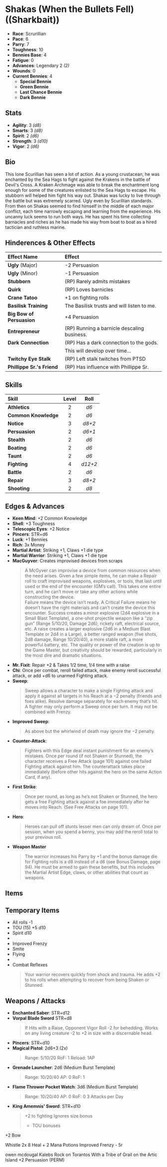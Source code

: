 # Shakas (When the Bullets Fell) ((Sharkbait))

-   **Race**: Scrurillian
-   **Pace**: 6
-   **Parry**: 7
-   **Toughness**: 10
-   **Bennies Base**: 4
-   **Fatigue**: 0
-   **Advances**: Legendary 2 _(2)_
-   **Wounds**: 0
-   **Current Bennies**: 4
    -   **Special Bennie**
    -   **Green Bennie**
    -   **Last Chance Bennie**
    -   **Dark Bennie**

## Stats

-   **Agility**: 3 _(d8)_
-   **Smarts**: 3 _(d8)_
-   **Spirit**: 2 _(d6)_
-   **Strength**: 3 _(d10)_
-   **Vigor**: 2 _(d6)_

## Bio

This lone Scurillian has seen a lot of action. As a young crustacean, he was
enchanted by the Sea Hags to fight against the Krakens in the battle of
Devil's Cross. A Kraken Archmage was able to break the enchantment long enough
for some of the creatures enlisted to the Sea Hags to escape. His stubborn will
helped him fight his way out. Shakas was lucky to live through the battle but
was extremely scarred. Ugly even by Scurillian standards. From then on Shakas
seemed to find himself in the middle of each major conflict, each time narrowly
escaping and learning from the experience. His uncanny luck seems to run both
ways. He has spent his time collecting barnacles and riches as he has made his
way from boat to boat as a hired tactician and ruthless marine.

## Hinderences & Other Effects

| Effect Name               | Effect                                     |
|:--------------------------|:-------------------------------------------|
| **Ugly** (Major)          | -2 Persuasion                              |
| **Ugly** (Minor)          | -1 Persuasion                              |
| **Stubborn**              | (RP) Rarely admits mistakes                |
| **Quirk**                 | (RP) Loves barnicles                       |
| **Crane Tatoo**           | +1 on fighting rolls                       |
| **Basilisk Training**     | The Basilisk trusts and will listen to me. |
| **Big Bow of Persuasion** | +4 Persuasion                              |
| **Entrepreneur**          | (RP) Running a barnicle descaling business.|
| **Dark Connection**       | (RP) Has a dark connection to the gods.    |
|                           | This will develop over time...             |
| **Twitchy Eye Stalk**     | (RP) Left stalk twitches from PTSD         |
| **Phillippe Sr.'s Friend**| (RP) Has influence with Phillippe Sr.      |


## Skills

|Skill               |Level|Roll    |
|:-------------------|:---:|:------:|
|**Athletics**       | 2   | _d6_   |
|**Common Knowledge**| 2   | _d6_   |
|**Notice**          | 3   | _d8+2_ |
|**Persuasion**      | 2   | _d6+1_ |
|**Stealth**         | 2   | _d6_   |
|**Boating**         | 2   | _d6_   |
|**Taunt**           | 2   | _d6_   |
|**Fighting**        | 4   | _d12+2_|
|**Battle**          | 2   | _d6_   |
|**Repair**          | 3   | _d8+2_ |
|**Shooting**        | 2   | _d8_   |


## Edges & Advances

-   **Keen Mind**: +2 Common Knowledge
-   **Shell**: +3 Toughness
-   **Telescopic Eyes**: +2 Notice
-   **Pincers**: STR+d6
-   **Luck**: +1 Bennies
-   **Rich**: 3x Money
-   **Martial Artist**: Striking +1, Claws +1 die type
-   **Martial Warrior**: Striking +1, Claws +1 die type
-   **MacGuyver**: Creates improvised devices from scraps
    > A McGyver can improvise a device from common resources when the need
    > arises. Given a few simple items, he can make a Repair roll to craft
    > improvised weapons, explosives, or tools, that last until used or the
    > end of the encounter (GM’s call). This takes one entire turn, and he
    > can’t move or take any other actions while constructing the device.  
    > Failure means the device isn’t ready. A Critical Failure means he doesn’t
    > have the right materials and can’t create the device this encounter.
    > Success creates a minor explosive (2d4 explosive in a Small Blast Template),
    > a one-shot projectile weapon like a “zip gun” (Range 5/10/20, Damage 2d6),
    > rickety raft, electrical source, etc. A raise creates a larger explosive
    > (2d6 in a Medium Blast Template or 2d4 in a Large), a better ranged weapon
    > (five shots, 2d8 damage, Range 10/20/40), a more stable raft, a more
    > powerful battery, etc. The quality or power of the creation is up to the
    > Game Master, but creativity should be rewarded, particularly in
    > the most dire and dramatic situations.
-   **Mr. Fixit**: Repair +2 & Takes 1/2 time, 1/4 time with a raise
-   **Chi**: Once per combat, reroll failed attack, make enemy reroll successful
    attack, or add +d6 to unarmed Fighting attack.
-   **Sweep**:
    > Sweep allows a character to make a single Fighting attack and apply it
    > against all targets in his Reach at a −2 penalty (friends and foes alike).
    > Resolve damage separately for each enemy that’s hit. A fighter may only
    > perform a Sweep once per turn. It may not be combined with Frenzy.
-   **Improved Sweep**:
    > As above but the whirlwind of death may ignore the −2 penalty.
-   **Counter-Attack**:
    > Fighters with this Edge deal instant punishment for an enemy’s mistakes.
    > Once per round (if not Shaken or Stunned), the character receives a Free
    > Attack (page 101) against one failed Fighting attack against him. The
    > counterattack takes place immediately (before other hits against the hero
    > on the same Action Card, if any).
-   **First Strike**:
    > Once per round, as long as he’s not Shaken or Stunned, the hero gets a
    > free Fighting attack against a foe immediately after he moves into Reach.
    > (See Free Attacks on page 101).
-   **Hero**:
    > Heroes can pull off stunts lesser men can only dream of. Once per session,
    > when you spend a benny, you may add the reroll total to your previous roll.
-   **Weapon Master**
    > The warrior increases his Parry by +1 and the bonus damage die for Fighting
    > rolls is a d8 instead of a d6 (see Bonus Damage, page 94). He must be armed
    > to gain these benefits, but this includes the Martial Artist Edge, claws,
    > or other abilities that count as weapons.

## Items

## Temporary Items

-   All rolls -1
-   TOU (15) +5 d10
-   Spirit d10
-
-   Improved Frenzy
-   Smite
-   Flying
-
-   Combat Reflexes
    > Your warrior recovers quickly from shock and trauma. He adds +2 to his
    > rolls when attempting to recover from being Shaken or Stunned.

## Weapons / Attacks

-   **Enchanted Saber**: STR+d12
-   **Vorpal Blade Sword** STR+d8
    > If Hits with a Raise, Opponent Vigor Roll -2 for behedding. Works on any
    > living creature -2 to +2 in size with a discernable head.
-   **Pincers**: STR+d10
-   **Magical Pistol**: 2d6+3 (2x)
    > Range: 5/10/20 RoF: 1 Reload: 1AP
-   **Grenade Launcher**: 2d6 (Medium Burst Template)
    > Range: 10/20/40 AP: 0 RoF: 1
-   **Flame Thrower Pocket Watch**: 3d6 (Medium Burst Template)
    > Range: 10/20/40 AP: 0 RoF: 0
    > 3 Attacks per Day
-   **King Amemnis' Sword**: STR+d10
    > +2 to fighting
    > Ignores size bonus
    >
    > -   TOU bonuses

+2 Bow

Whistle
2x 8 Heal + 2 Mana Potions
Improved Frenzy - 5r

owen mcdougal
Kalebs Rock on Torantos
With a Tribe of Grail on the Artic Island
+2 Persuasion (PERM)
